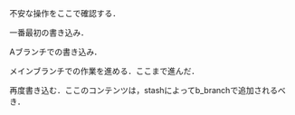 不安な操作をここで確認する．

一番最初の書き込み．

Aブランチでの書き込み．

メインブランチでの作業を進める．ここまで進んだ．

再度書き込む．ここのコンテンツは，stashによってb_branchで追加されるべき．
